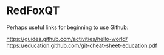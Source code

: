 # RedFoxQT

Perhaps useful links for beginning to use Github:

https://guides.github.com/activities/hello-world/  
https://education.github.com/git-cheat-sheet-education.pdf  
